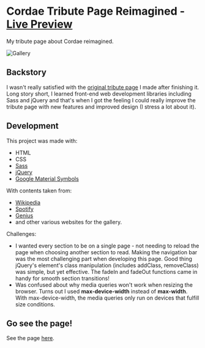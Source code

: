 # Cordae Tribute Page Reimagined - [Live Preview](https://cordae-tribute-page-reimagined.vercel.app/)
My tribute page about Cordae reimagined.

![Gallery](https://user-images.githubusercontent.com/86703782/193221058-f10587ab-dfd4-4f36-a3cb-5d3d5e3c39ba.png)

## Backstory
I wasn't really satisfied with the [original tribute page](https://github.com/Pilvorm/Cordae-Tribute-Page) I made after finishing it. Long story short, I learned front-end web development libraries including Sass and jQuery and that's when I got the feeling I could really improve the tribute page with new features and improved design (I stress a lot about it).

## Development
This project was made with:
- HTML
- CSS
- [Sass](https://sass-lang.com/)
- [jQuery](https://jquery.com/)
- [Google Material Symbols](https://fonts.google.com/icons)


With contents taken from:
- [Wikipedia](https://en.wikipedia.org/wiki/Cordae)
- [Spotify](https://open.spotify.com/artist/0huGjMyP507tBCARyzSkrv)
- [Genius](https://genius.com/artists/Cordae)
- and other various websites for the gallery.

Challenges:
- I wanted every section to be on a single page - not needing to reload the page when choosing another section to read. Making the navigation bar was the most challenging part when developing this page. Good thing jQuery's element's class manipulation (includes addClass, removeClass) was simple, but yet effective. The fadeIn and fadeOut functions came in handy for smooth section transitions!
- Was confused about why media queries won't work when resizing the browser. Turns out I used **max-device-width** instead of **max-width**. With max-device-width, the media queries only run on devices that fulfill size conditions.

## Go see the page!
See the page [here](https://cordae-tribute-page-reimagined.vercel.app/).
